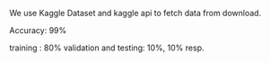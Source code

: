 We use Kaggle Dataset and kaggle api to fetch data from download.

Accuracy: 99%

training : 80% 
validation and testing: 10%, 10% resp.
